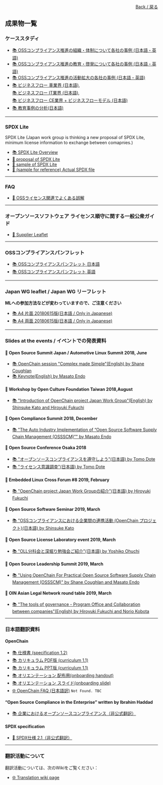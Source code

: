 <div style="text-align: right; position: -webkit-sticky; position: sticky; top: 10px;">
  <a href="/OpenChain-JWG/index.html">Back / 戻る</a>
</div>

## 成果物一覧

### ケーススタディ

- [&#x1f4da; OSSコンプライアンス推進の組織・体制について各社の事例 (日本語・英語)](https://github.com/OpenChain-Project/OpenChain-JWG/blob/master/CaseStudy/OSS_Organization/OpenChainJWG_Organization_LT_20180419(JPEN)r3.pptx)  
- [&#x1f4da; OSSコンプライアンス推進の教育・啓発について各社の事例 (日本語・英語)](https://github.com/OpenChain-Project/OpenChain-JWG/blob/master/CaseStudy/Training/openchainjwg_education_lt_20180613.pdf)  
- [&#x1f4da; OSSコンプライアンス推進の活動拡大の各社の事例 (日本語・英語)](https://github.com/OpenChain-Project/OpenChain-JWG/blob/master/CaseStudy/Training/openchainjwg_activity-stepup_lt_20191218_jpen_.pdf)  
- [&#x1f4da; ビジネスフロー 車業界 (日本語)](https://github.com/OpenChain-Project/OpenChain-JWG/blob/master/CaseStudy/BusinessFlow/BusinessFlow-Automotive.pdf),  
[&#x1f4da; ビジネスフロー IT業界 (日本語)](https://github.com/OpenChain-Project/OpenChain-JWG/blob/master/CaseStudy/BusinessFlow/BusinessFlow-IT.pptx),  
[&#x1f4da; ビジネスフロー CE業界 + ビジネスフローモデル (日本語)](https://github.com/OpenChain-Project/OpenChain-JWG/blob/master/CaseStudy/BusinessFlow/BusinessFlow-CE.pptx)  
- [&#x1f4da; 教育事例の分析(日本語)](https://github.com/OpenChain-Project/OpenChain-JWG/blob/master/CaseStudy/BusinessFlow/analisys-of-training-of-4companies_english_-20190228-v0.xlsx)  

---

### SPDX Lite

SPDX Lite (Japan work group is thinking a new proposal of SPDX Lite, minimum license information to exchange between comapnies.)

- [&#x1f4da; SPDX Lite Overview](https://github.com/OpenChain-Project/OpenChain-JWG/blob/master/subgroups/licensing/outcomes/spdx-lite-overview-20190829.pdf)  
- [&#x1f4c2; proposal of SPDX Lite](https://github.com/OpenChain-Project/Japan-WG-General/tree/master/License-Info-Exchange/Proposal)  
- [&#x1f4c2; sample of SPDX Lite](https://github.com/OpenChain-Project/Japan-WG-General/tree/master/License-Info-Exchange/SPDX-Lite-sample)  
- [&#x1f4c2; (sample for reference) Actual SPDX file](https://github.com/OpenChain-Project/Japan-WG-General/tree/master/License-Info-Exchange/SPDX-file)  

---

### FAQ

- [&#x1f4c2; OSSライセンス関連でよくある誤解](https://github.com/OpenChain-Project/Onboarding-JWG/tree/master/Education_Material/FAQ)  

---

### オープンソースソフトウェア ライセンス順守に関する一般公衆ガイド

- [&#x1f4c2; Supplier Leaflet](https://github.com/OpenChain-Project/curriculum/tree/master/supplier-leaflet)  

---

### OSSコンプライアンスパンフレット

- [&#x1f4da; OSSコンプライアンスパンフレット 日本語](https://github.com/OpenChain-Project/OpenChain-JWG/blob/master/subgroups/promotion/outcomes/oss_compliance_pamphlet_openchain_jpwg.pdf)  
- [&#x1f4da; OSSコンプライアンスパンフレット 英語](https://github.com/OpenChain-Project/OpenChain-JWG/blob/master/subgroups/promotion/outcomes/oss_compliance_pamphlet_openchain_jpwg_english.pdf)  

---

### Japan WG leaflet / Japan WG リーフレット

**MLへの参加方法などが変わっていますので、ご注意ください**  

- [&#x1f4da; A4 片面 20180615版(日本語 / Only in Japanese)](https://github.com/OpenChain-Project/OpenChain-JWG/blob/master/Leaflet/One-Page_Version/review/a_openchain_leaflet_onepage.pptx)  
- [&#x1f4da; A4 両面 20180615版(日本語 / Only in Japanese)](https://github.com/OpenChain-Project/OpenChain-JWG/blob/master/Leaflet/Two-Page_Version/review/b_openchain_leaflet_twopage.pptx)  

---

### Slides at the events / イベントでの発表資料

#### &#x1f4c5; Open Source Summit Japan / Automotive Linux Summit 2018, June

- [&#x1f4da; OpenChain session "Complex made Simple"(English) by Shane Coughlan](https://github.com/OpenChain-Project/OpenChain-JWG/blob/master/Presentations/openchain-complex-made-simple-version-2-japanese.pdf)  
- [&#x1f4da; Keynote(English) by Masato Endo](https://github.com/OpenChain-Project/OpenChain-JWG/blob/master/Presentations/als2018_toyota_final_sent.pdf)  

#### &#x1f4c5; Workshop by Open Culture Foundation Taiwan 2018,August

- [&#x1f4da; "Introduction of OpenChain project Japan Work Group"(English) by Shinsuke Kato and Hiroyuki Fukuchi](https://github.com/OpenChain-Project/OpenChain-JWG/blob/master/Presentations/OpenChain_JWG_Activities_20180806_r03.pdf)  

#### &#x1f4c5; Open Compliance Summit 2018, December

- [&#x1f4da; "The Auto Industry Implementation of “Open Source Software Supply Chain Management (OSSSCM)”" by Masato Endo](https://github.com/OpenChain-Project/OpenChain-JWG/blob/master/Presentations/auto_industry_implementation_of_open_source_software_supply_chain_management_ossscm_final.pdf)  

#### &#x1f4c5; Open Source Conference Osaka 2018  

- [&#x1f4da; "オープンソースコンプライアンスを遵守しよう"(日本語) by Tomo Dote](https://github.com/OpenChain-Project/OpenChain-JWG/blob/master/Presentations/complianceonsupplychainoscosaka.key.pdf)  
- [&#x1f4da; "ライセンス意識調査"(日本語) by Tomo Dote](https://github.com/OpenChain-Project/OpenChain-JWG/blob/master/Presentations/kof2018-ishiki-chosa.key.pdf)  

#### &#x1f4c5; Embedded Linux Cross Forum #8 2019, February

- [&#x1f4da; "OpenChain project Japan Work Groupの紹介"(日本語) by Hiroyuki Fukuchi](https://github.com/OpenChain-Project/OpenChain-JWG/blob/master/Presentations/OpenChain_JWG_Activities_CC0_20190205.pdf)  

#### &#x1f4c5; Open Source Software Seminar 2019, March

- [&#x1f4da; "OSSコンプライアンスにおける企業間の連携活動 (OpenChain プロジェクト)(日本語) by Shinsuke Kato](https://github.com/OpenChain-Project/OpenChain-JWG/blob/master/Presentations/oss%E3%82%B3%E3%83%B3%E3%83%97%E3%83%A9%E3%82%A4%E3%82%A2%E3%83%B3%E3%82%B9%E4%BA%8B%E4%BE%8B%E7%B4%B9%E4%BB%8B_openchain_20190301.pdf)  

#### &#x1f4c5; Open Source License Laboratory event 2019, March

- [&#x1f4da; "OLL分科会と深堀り勉強会ご紹介"(日本語) by Yoshiko Ohuchi](https://github.com/OpenChain-Project/OpenChain-JWG/blob/master/Presentations/oll%E5%88%86%E7%A7%91%E4%BC%9A%E3%81%A8%E6%B7%B1%E5%A0%80%E3%82%8A%E5%8B%89%E5%BC%B7%E4%BC%9A%E3%81%94%E7%B4%B9%E4%BB%8B20190319.pdf)  

#### &#x1f4c5; Open Source Leadership Summit 2019, March

- [&#x1f4da; "Using OpenChain For Practical Open Source Software Supply Chain Management (OSSSCM)" by Shane Coughlan and Masato Endo](https://github.com/OpenChain-Project/OpenChain-JWG/blob/master/Presentations/using_openchain_for_practical_open_source_software_supply_chain_management_ossscm_.pdf)  

#### &#x1f4c5; OIN Asian Legal Network round table 2019, March

- [&#x1f4da; "The tools of governance - Program Office and Collaboration between companies"(English) by Hiroyuki Fukuchi and Norio Kobota](https://github.com/OpenChain-Project/OpenChain-JWG/blob/master/Presentations/openchain-aln-20190322-rev2.pdf)  

---

### 日本語翻訳資料

#### OpenChain

- [&#x1f4da; 仕様書 (specification 1.2)](https://github.com/OpenChain-Project/Specification-Translation-JP/blob/master/RELEASE/v1.2/openchainspec-1.2_jp.pdf)  
- [&#x1f4da; カリキュラム PDF版 (curriculum 1.1)](https://github.com/OpenChain-Project/Curriculum-Translation-JP/blob/master/RELEASE/openchain-curriculum-for-1-1_JP.pdf)  
- [&#x1f4da; カリキュラム PPT版 (curriculum 1.1)](https://github.com/OpenChain-Project/Curriculum-Translation-JP/blob/master/RELEASE/openchain-curriculum-for-1-1_JP.pptx)  
- [&#x1f4da; オリエンテーション 配布用(onboarding handout)](https://github.com/OpenChain-Project/Onboarding-Translation-JP/raw/master/RELEASE/openchain-onboarding-handout-1.0-Revised2.pdf)  
- [&#x1f4da; オリエンテーション スライド(onboarding slide)](https://github.com/OpenChain-Project/Onboarding-Translation-JP/raw/master/RELEASE/openchain-onboarding-slides-1.0-Revised5.pdf)  
- [&#x1f310; OpenChain FAQ (日本語訳)](https://www.openchainproject.org/faq-jp)   ```Not Found. TBC```  

#### “Open Source Compliance in the Enterprise” written by Ibrahim Haddad

- [&#x1f4da; 企業におけるオープンソースコンプライアンス（非公式翻訳）](https://github.com/lf-j/OpenSourceComplianceHandbook-Translation/blob/master/review/J_Open_Source_Compliance_in_the_Enterprise_2019-0204.pdf)  

#### SPDX specification

- [&#x1f4c2; SPDX仕様 2.1（非公式翻訳）](https://github.com/hfukuchi/SPDX_specification/tree/master/chapters)  

---

### 翻訳活動について

翻訳活動については、次のWikiをご覧ください：

- [&#x1f310; Translation wiki page](https://wiki.linuxfoundation.org/openchain/spec-translations)
